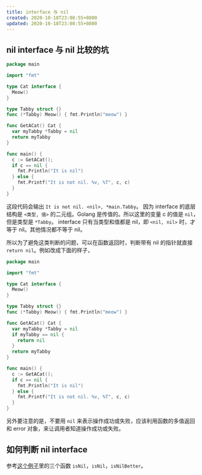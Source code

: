```yaml
---
title: interface 与 nil
created: 2020-10-18T23:08:55+0800
updated: 2020-10-18T23:08:55+0800
---
```



## nil interface 与 nil 比较的坑

```go
package main

import "fmt"

type Cat interface {
  Meow()
}

type Tabby struct {}
func (*Tabby) Meow() { fmt.Println("meow") }

func GetACat() Cat {
  var myTabby *Tabby = nil
  return myTabby
}

func main() {
  c := GetACat();
  if c == nil {
    fmt.Println("It is nil")
  } else {
    fmt.Printf("It is not nil. %v, %T", c, c)
  }
}
```

这段代码会输出 `It is not nil. <nil>, *main.Tabby`。
因为 interface 的底层结构是 `<类型, 值>` 的二元组。Golang 是传值的。所以这里的变量 c 的值是 `nil`，但是类型是 `*Tabby`。
interface 只有当类型和值都是 nil，即 `<nil, nil>` 时，才等于 nil。其他情况都不等于 nil。

所以为了避免这类判断的问题，可以在函数返回时，判断带有 nil 的指针就直接 `return nil`。例如改成下面的样子，

```go
package main

import "fmt"

type Cat interface {
  Meow()
}

type Tabby struct {}
func (*Tabby) Meow() { fmt.Println("meow") }

func GetACat() Cat {
  var myTabby *Tabby = nil
  if myTabby == nil {
    return nil
  }
  return myTabby
}

func main() {
  c := GetACat();
  if c == nil {
    fmt.Println("It is nil")
  } else {
    fmt.Printf("It is not nil. %v, %T", c, c)
  }
}
```


另外要注意的是，不要用 `nil` 来表示操作成功或失败，应该利用函数的多值返回和 error 对象，来让调用者知道操作成功或失败。


## 如何判断 nil interface

参考[这个例子](https://gist.github.com/mangatmodi/06946f937cbff24788fa1d9f94b6b138)里的三个函数 `isNil`，`isNil`，`isNilBetter`。
